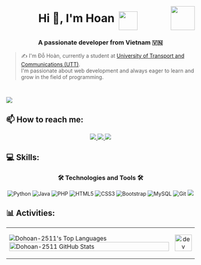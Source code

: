 <!-- <img align="left" width="400" src="https://github.githubassets.com/images/modules/profile/profile-first-repo.svg" /> -->
<img align="right" width="64" src="https://github.com/Dohoan-2511.png" />
<!-- <img align="right" width="64" src="https://img.icons8.com/color/48/vietnam-circular.png" /> -->

<p align="center">
  <span style="font-size: 30px; font-weight: bold;">Hi 👋, I'm Hoan</span>
  &nbsp;
  <img src="https://media4.giphy.com/media/v1.Y2lkPTc5MGI3NjExaTloamF5bHJpcG8yb2tmNHh1aGVleHpwM3djZmw0dXl3cTQ3Y24wciZlcD12MV9pbnRlcm5hbF9naWZfYnlfaWQmY3Q9Zw/sPn5t0dMlAtO/giphy.gif" width="50" style="vertical-align: middle;"/>
</p>



<p align="center">
  <h3 align="center">A passionate developer from Vietnam 🇻🇳 </h3>
</p>

> ✍ I'm Đỗ Hoàn, currently a student at [University of Transport and Communications (UTT)](https://utt.edu.vn).  
I'm passionate about web development and always eager to learn and grow in the field of programming.  


<br />

![](https://komarev.com/ghpvc/?username=Dohoan-2511&style=flat-square)


## 📫 How to reach me:

<p align="center">
  <a href="https://www.facebook.com/hoando2511" alt="Facebook">
    <img src="https://img.icons8.com/fluent/48/000000/facebook-new.png" target="_blank" />
  </a> 
  <a href="https://github.com/Dohoan-2511" alt="Github">
    <img src="https://img.icons8.com/fluent/48/000000/github.png"/>
  </a> 
  <a href="mailto:dohoan25112005@gmail.com" alt="Email">
    <img src="https://img.icons8.com/fluent/48/000000/mailing.png"/>
  </a>
</p>

## 💻 Skills:
<h3 align="center">🛠 Technologies and Tools 🛠</h3>

<p align="center">
  <img src="https://img.icons8.com/color/64/000000/python.png" alt="Python" />
  <img src="https://img.icons8.com/color/64/000000/java-coffee-cup-logo--v1.png" alt="Java" />
  <img src="https://img.icons8.com/offices/64/000000/php-logo.png" alt="PHP" />
  <img src="https://img.icons8.com/color/64/000000/html-5--v1.png" alt="HTML5" />
  <img src="https://img.icons8.com/color/64/000000/css3.png" alt="CSS3" />
  <img src="https://img.icons8.com/color/64/000000/bootstrap.png" alt="Bootstrap" />
  <img src="https://img.icons8.com/color/64/000000/mysql-logo.png" alt="MySQL" />
  <img src="https://img.icons8.com/color/64/000000/git.png" alt="Git" />
  <img src="https://img.icons8.com/color/48/000000/visual-studio-code-2019.png"/>
</p>

## 📊 Activities:

<table style="width:100%;">
  <tr>
    <td>
      <img src="https://github-readme-stats.vercel.app/api/top-langs/?username=Dohoan-2511&layout=compact&hide_border=true&langs_count=8&theme=tokyonight" alt="Dohoan-2511's Top Languages"/>
      <img src="https://github-readme-stats.vercel.app/api?username=Dohoan-2511&show_icons=true&hide_title=true&count_private=true&hide=prs&theme=tokyonight" alt="Dohoan-2511 GitHub Stats" width="100%"/>
    </td>
    <td>
      <p align="center"> 
        <img src="https://media3.giphy.com/media/v1.Y2lkPTc5MGI3NjExbnI1dWN3MHE3NXZwcjFpd3h6YWJndmF4ODhlcXhoMGhwdGJvenoxcCZlcD12MV9pbnRlcm5hbF9naWZfYnlfaWQmY3Q9Zw/QDjpIL6oNCVZ4qzGs7/giphy.gif" alt="dev" width="100%"/>
      </p>
    </td>
  </tr>
</table>


